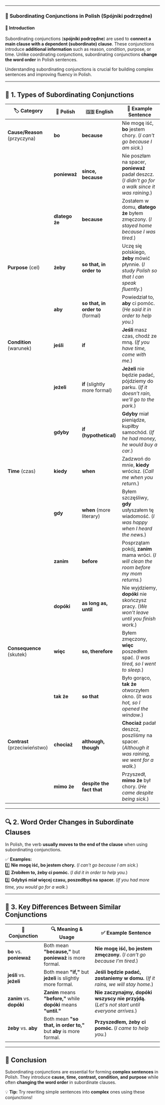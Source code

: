 
---
### 🔗 **Subordinating Conjunctions in Polish (Spójniki podrzędne)**

#### 📌 **Introduction**

Subordinating conjunctions (**spójniki podrzędne**) are used to **connect a main clause with a dependent (subordinate) clause**. These conjunctions introduce **additional information** such as reason, condition, purpose, or time. Unlike coordinating conjunctions, subordinating conjunctions **change the word order** in Polish sentences.

Understanding subordinating conjunctions is crucial for building complex sentences and improving fluency in Polish.

---

## 📖 **1. Types of Subordinating Conjunctions**

|🏷 **Category**|🔗 **Polish**|🇬🇧 **English**|📌 **Example Sentence**|
|---|---|---|---|
|**Cause/Reason** (przyczyna)|**bo**|**because**|Nie mogę iść, **bo** jestem chory. (_I can't go because I am sick._)|
||**ponieważ**|**since, because**|Nie poszłam na spacer, **ponieważ** padał deszcz. (_I didn't go for a walk since it was raining._)|
||**dlatego że**|**because**|Zostałem w domu, **dlatego że** byłem zmęczony. (_I stayed home because I was tired._)|
|**Purpose** (cel)|**żeby**|**so that, in order to**|Uczę się polskiego, **żeby** mówić płynnie. (_I study Polish so that I can speak fluently._)|
||**aby**|**so that, in order to** (formal)|Powiedział to, **aby** ci pomóc. (_He said it in order to help you._)|
|**Condition** (warunek)|**jeśli**|**if**|**Jeśli** masz czas, chodź ze mną. (_If you have time, come with me._)|
||**jeżeli**|**if** (slightly more formal)|**Jeżeli** nie będzie padać, pójdziemy do parku. (_If it doesn’t rain, we’ll go to the park._)|
||**gdyby**|**if (hypothetical)**|**Gdyby** miał pieniądze, kupiłby samochód. (_If he had money, he would buy a car._)|
|**Time** (czas)|**kiedy**|**when**|Zadzwoń do mnie, **kiedy** wrócisz. (_Call me when you return._)|
||**gdy**|**when** (more literary)|Byłem szczęśliwy, **gdy** usłyszałem tę wiadomość. (_I was happy when I heard the news._)|
||**zanim**|**before**|Posprzątam pokój, **zanim** mama wróci. (_I will clean the room before my mom returns._)|
||**dopóki**|**as long as, until**|Nie wyjdziemy, **dopóki** nie skończysz pracy. (_We won't leave until you finish work._)|
|**Consequence** (skutek)|**więc**|**so, therefore**|Byłem zmęczony, **więc** poszedłem spać. (_I was tired, so I went to sleep._)|
||**tak że**|**so that**|Było gorąco, **tak że** otworzyłem okno. (_It was hot, so I opened the window._)|
|**Contrast** (przeciwieństwo)|**chociaż**|**although, though**|**Chociaż** padał deszcz, poszliśmy na spacer. (_Although it was raining, we went for a walk._)|
||**mimo że**|**despite the fact that**|Przyszedł, **mimo że** był chory. (_He came despite being sick._)|

---

## 🔍 **2. Word Order Changes in Subordinate Clauses**

In Polish, the verb **usually moves to the end of the clause** when using subordinating conjunctions.

✅ **Examples:**  
1️⃣ **Nie mogę iść, bo jestem chory.** (_I can't go because I am sick._)  
2️⃣ **Zrobiłem to, żeby ci pomóc.** (_I did it in order to help you._)  
3️⃣ **Gdybyś miał więcej czasu, poszedłbyś na spacer.** (_If you had more time, you would go for a walk._)

---

## 🚀 **3. Key Differences Between Similar Conjunctions**

|🔗 **Conjunction**|🔍 **Meaning & Usage**|✅ **Example Sentence**|
|---|---|---|
|**bo** vs. **ponieważ**|Both mean **"because,"** but **ponieważ** is more formal.|**Nie mogę iść, bo jestem zmęczony.** (_I can’t go because I’m tired._)|
|**jeśli** vs. **jeżeli**|Both mean **"if,"** but **jeżeli** is slightly more formal.|**Jeśli będzie padać, zostaniemy w domu.** (_If it rains, we will stay home._)|
|**zanim** vs. **dopóki**|**Zanim** means **"before,"** while **dopóki** means **"until."**|**Nie zaczynajmy, dopóki wszyscy nie przyjdą.** (_Let's not start until everyone arrives._)|
|**żeby** vs. **aby**|Both mean **"so that, in order to,"** but **aby** is more formal.|**Przyszedłem, żeby ci pomóc.** (_I came to help you._)|

---

## 🏁 **Conclusion**

Subordinating conjunctions are essential for forming **complex sentences** in Polish. They introduce **cause, time, contrast, condition, and purpose** while often **changing the word order** in subordinate clauses.

💡 **Tip:** Try rewriting simple sentences into **complex** ones using these conjunctions!